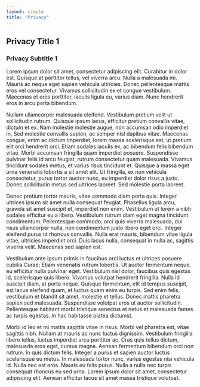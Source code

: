 ```yaml
---
layout: simple
title: "Privacy"
---
```


## Privacy Title 1

### Privacy Subtitle 1

Lorem ipsum dolor sit amet, consectetur adipiscing elit. Curabitur in dolor est. Quisque at porttitor tellus, vel viverra arcu. Nulla a malesuada mi. Mauris ac neque eget sapien vehicula ultricies. Donec pellentesque mattis eros vel consectetur. Vivamus sollicitudin ex et congue vestibulum. Maecenas et eros porttitor, iaculis ligula eu, varius diam. Nunc hendrerit eros in arcu porta bibendum.

Nullam ullamcorper malesuada eleifend. Vestibulum pretium velit ut sollicitudin rutrum. Quisque ipsum lacus, efficitur pretium convallis vitae, dictum et ex. Nam molestie molestie augue, non accumsan odio imperdiet in. Sed molestie convallis sapien, ac semper nisl dapibus vitae. Maecenas congue, enim ac dictum imperdiet, lorem massa scelerisque est, ut pretium elit orci hendrerit orci. Etiam sodales iaculis ex, ac bibendum felis bibendum vitae. Morbi accumsan fringilla quam imperdiet posuere. Suspendisse pulvinar felis id arcu feugiat, rutrum consectetur quam malesuada. Vivamus tincidunt sodales metus, et varius risus tincidunt et. Quisque a massa eget urna venenatis lobortis a sit amet elit. Ut fringilla, ex non vehicula consectetur, purus tortor auctor nunc, eu imperdiet dolor risus a justo. Donec sollicitudin metus sed ultrices laoreet. Sed molestie porta laoreet.

Donec pretium tortor mauris, vitae commodo diam porta quis. Integer ultrices ipsum sit amet nulla consequat feugiat. Phasellus ligula arcu, gravida sit amet suscipit et, imperdiet non enim. Vestibulum ut lorem a nibh sodales efficitur eu a libero. Vestibulum rutrum diam eget magna tincidunt condimentum. Pellentesque commodo, orci quis viverra malesuada, dui risus ullamcorper nulla, non condimentum justo libero eget orci. Integer eleifend purus id rhoncus convallis. Nulla erat mauris, bibendum vitae ligula vitae, ultricies imperdiet orci. Duis lacus nulla, consequat in nulla ac, sagittis viverra velit. Maecenas sed sapien est.

Vestibulum ante ipsum primis in faucibus orci luctus et ultrices posuere cubilia Curae; Etiam venenatis rutrum lobortis. Ut auctor fermentum neque, eu efficitur nulla pulvinar eget. Vestibulum nisl dolor, faucibus quis egestas id, scelerisque quis libero. Vivamus volutpat hendrerit fringilla. Nulla id suscipit diam, at porta neque. Quisque fermentum, elit id tempus suscipit, est lacus eleifend quam, et luctus quam enim eu turpis. Sed enim felis, vestibulum et blandit sit amet, molestie et tellus. Donec mattis pharetra sapien sed malesuada. Suspendisse volutpat eros ut auctor sollicitudin. Pellentesque habitant morbi tristique senectus et netus et malesuada fames ac turpis egestas. In hac habitasse platea dictumst.

Morbi id leo et mi mattis sagittis vitae in risus. Morbi vel pharetra est, vitae sagittis nibh. Nullam at mauris ac nunc luctus dignissim. Vestibulum fringilla libero tellus, luctus imperdiet arcu porttitor ac. Cras quis tellus dictum, malesuada eros eget, cursus magna. Aenean fermentum bibendum orci non rutrum. In quis dictum felis. Integer a purus et sapien auctor luctus scelerisque eu metus. In malesuada tortor nunc, varius egestas nisi vehicula id. Nulla nec est eros. Mauris eu felis purus. Nulla a nulla nec turpis consequat rhoncus eu sed urna. Lorem ipsum dolor sit amet, consectetur adipiscing elit. Aenean efficitur lacus sit amet massa tristique volutpat.
